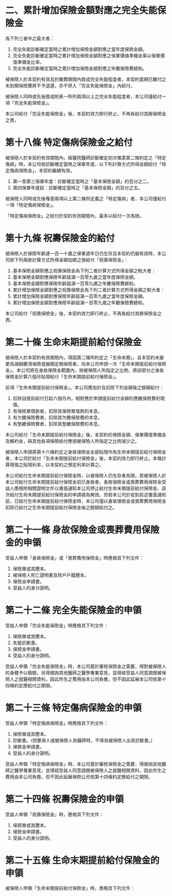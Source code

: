 # 二、累計增加保險金額對應之完全失能保險金

為下列三者中之最大者：

1. 完全失能診斷確定當時之累計增加保險金額對應之當年度保險金額。
2. 完全失能診斷確定當時之累計增加保險金額對應之保單價值準備金乘以保單價值準備金比率。
3. 完全失能診斷確定當時之累計增加保險金額對應之年繳保險費總和。

被保險人於本契約有效且於繳費期間內致成完全失能程度者，本契約當期已繳付之未到期保險費將不予退還，亦不併入「完全失能保險金」內給付。

被保險人同時或先後致成附表一所列兩項以上之完全失能程度者，本公司僅給付一項「完全失能保險金」。

本公司給付「完全失能保險金」後，本契約效力即行終止，不再負給付其餘保險金之責。

# 第十八條 特定傷病保險金之給付

被保險人於本契約有效期間內，經醫院醫師診斷確定初次罹患第二條約定之「特定傷病」時，本公司依診斷確定當時之保單年度，以下列計算方式所得金額給付「特定傷病保險金」，本契約繼續有效。

1. 第一至第三保單年度：診斷確定當時之「基本保險金額」的百分之二。
2. 第四保單年度起：診斷確定當時之「基本保險金額」的百分之五。

被保險人同時或先後罹患兩項以上第二條所定義之「特定傷病」者，本公司僅給付一項「特定傷病保險金」。

「特定傷病保險金」之給付於契約有效期間內，最多以給付一次為限。

# 第十九條 祝壽保險金的給付

被保險人於保險年齡達一百一十歲之保單週年日仍生存且本契約仍屬有效時，本公司依下列兩款計算方式所得金額加總之值給付「祝壽保險金」：

1. 基本保險金額對應之祝壽保險金為下列二者計算方式所得金額之較大者：
1. 基本保險金額對應保險年齡屆滿一百零九歲之當年度保險金額。
2. 基本保險金額對應保險年齡屆滿一百零九歲之年繳保險費總和。
2. 累計增加保險金額對應之祝壽保險金為下列二者計算方式所得金額之較大者：
1. 累計增加保險金額對應保險年齡屆滿一百零九歲之當年度保險金額。
2. 累計增加保險金額對應保險年齡屆滿一百零九歲之年繳保險費總和。

本公司給付「祝壽保險金」後，本契約效力即行終止，不再負給付其餘保險金之責。

# 第二十條 生命末期提前給付保險金

被保險人於本契約有效期間內，得因第二條所約定之「生命末期」，且本契約未變更為減額繳清保險或展期定期保險者，向本公司申請一次「生命末期提前給付保險金」，本公司將在身故保險金範圍內，按被保險人所指定之比例，將該部分之身故保險金計算六個月貼現給付「生命末期提前給付保險金」。

前項「生命末期提前給付保險金」，本公司應加計及扣除下列金額後之餘額給付：

1. 扣除自提前給付日起六個月內，相對應於申請提前給付金額的應繳保險費的現值。
2. 有保險單借款者，扣除其保險單借款的本息。
3. 有欠繳保險費者，扣除其欠繳保險費的本息。
4. 有墊繳保險費者，扣除其墊繳保險費的本息。

本公司給付「生命末期提前給付保險金」後，本契約的保險金額、保單價值準備金及解約金，與其他各項保險給付應按被保險人所指定之比例減少之。

被保險人申請將第十六條約定之身故保險金全部貼現作為生命末期提前給付保險金者，本公司於給付「生命末期提前給付保險金」後，本契約效力即行終止。本條計算現值之貼現利率，以本契約之預定利率計算之。

本公司給付生命末期提前給付保險金時，以被保險人仍生存者為限。若被保險人於本公司給付生命末期提前給付保險金前已身故者，身故保險金或喪葬費用保險金受益人應檢附相關證明文件以書面通知本公司停止給付生命末期提前給付保險金，該次給付生命末期提前給付保險金的申請視為無效。但若本公司於收到前述書面通知前，已給付生命末期提前給付保險金時，本公司僅以身故保險金或喪葬費用保險金扣除已給付之生命末期提前給付保險金後之餘額給付之。

# 第二十一條 身故保險金或喪葬費用保險金的申領

受益人申領「身故保險金」或「喪葬費用保險金」時應檢具下列文件：

1. 保險單或其謄本。
2. 被保險人死亡證明書及除戶戶籍謄本。
3. 保險金申請書。
4. 受益人的身分證明。

# 第二十二條 完全失能保險金的申領

受益人申領「完全失能保險金」時應檢具下列文件：

1. 保險單或其謄本。
2. 失能診斷書。
3. 保險金申請書。
4. 受益人的身分證明。

受益人申領「完全失能保險金」時，本公司基於審核保險金之需要，得對被保險人的身體予以檢驗，另得徵詢其他醫師之醫學專業意見，並得經受益人同意調閱被保險人之就醫相關資料。因此所生之費用由本公司負擔，但不因此延展本公司依第十四條約定應給付之期限。

# 第二十三條 特定傷病保險金的申領

受益人申領「特定傷病保險金」時應檢具下列文件：

1. 保險單或其謄本。
2. 診斷書。(但要保人或被保險人為醫師時，不得為被保險人出具診斷書。)
3. 保險金申請書。
4. 受益人的身分證明。

受益人申領「特定傷病保險金」時，本公司基於審核保險金之需要，得徵詢其他醫師之醫學專業意見，並得經受益人同意調閱被保險人之就醫相關資料，因此所生之費用由本公司負擔。但不因此延展保險公司依第十四條約定應給付之期限。

# 第二十四條 祝壽保險金的申領

受益人申領「祝壽保險金」時，應檢具下列文件：

1. 保險單或其謄本。
2. 保險金申請書。
3. 受益人的身分證明。

# 第二十五條 生命末期提前給付保險金的申領

被保險人申領「生命末期提前給付保險金」時，應檢具下列文件：